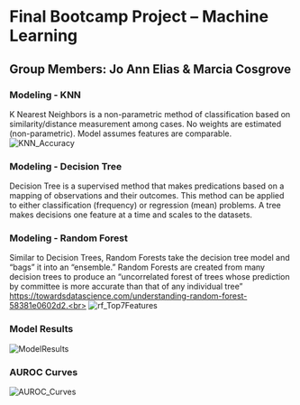 ﻿# Final Bootcamp Project – Machine Learning
## Group Members: Jo Ann Elias & Marcia Cosgrove

### Modeling - KNN
K Nearest Neighbors is a non-parametric method of classification based on similarity/distance measurement among cases. No weights are estimated (non-parametric). Model assumes features are comparable.<br>
![KNN_Accuracy]( https://github.com/mlcosg/Final-Project/blob/master/Images/KNNModelAccuracyScores.PNG)<br>

### Modeling - Decision Tree
Decision Tree is a supervised method that makes predications based on a mapping of observations and their outcomes. This method can be applied to either classification (frequency) or regression (mean) problems. A tree makes decisions one feature at a time and scales to the datasets.<br>

### Modeling - Random Forest
Similar to Decision Trees, Random Forests take the decision tree model and “bags” it into an “ensemble.” Random Forests are created from many decision trees to produce an “uncorrelated forest of trees whose prediction by committee is more accurate than that of any individual tree” https://towardsdatascience.com/understanding-random-forest-58381e0602d2.<br>
![rf_Top7Features]( https://github.com/mlcosg/Final-Project/blob/master/Images/Top7Features_rf.PNG) <br>

### Model Results
![ModelResults](https://github.com/mlcosg/Final-Project/blob/master/Images/ModelResults.PNG)

### AUROC Curves
![AUROC_Curves](https://github.com/mlcosg/Final-Project/blob/master/Images/AUROC_Curves.PNG)

